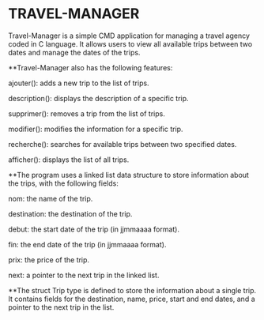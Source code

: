 # TRAVEL-MANAGER
Travel-Manager is a simple CMD application for managing a travel agency coded in C language. It allows users to view all available trips between two dates and manage the dates of the trips.

**Travel-Manager also has the following features:

ajouter(): adds a new trip to the list of trips.

description(): displays the description of a specific trip.

supprimer(): removes a trip from the list of trips.

modifier(): modifies the information for a specific trip.

recherche(): searches for available trips between two specified dates.

afficher(): displays the list of all trips.

**The program uses a linked list data structure to store information about the trips, with the following fields:

nom: the name of the trip.

destination: the destination of the trip.

debut: the start date of the trip (in jjmmaaaa format).

fin: the end date of the trip (in jjmmaaaa format).

prix: the price of the trip.

next: a pointer to the next trip in the linked list.

**The struct Trip type is defined to store the information about a single trip. It contains fields for the destination, name, price, start and end dates, and a pointer to the next trip in the list. 

